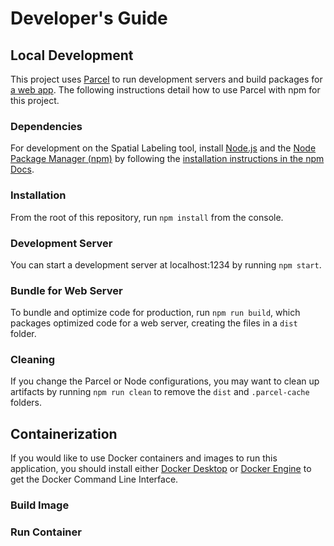 # Developer's Guide

## Local Development
This project uses [Parcel](https://parceljs.org/) to run development servers and build packages for [a web app](https://parceljs.org/getting-started/webapp/). The following instructions detail how to use Parcel with npm for this project.

### Dependencies
For development on the Spatial Labeling tool, install [Node.js](https://nodejs.org/en/) and the [Node Package Manager (npm)](https://docs.npmjs.com/) by following the [installation instructions in the npm Docs](https://docs.npmjs.com/downloading-and-installing-node-js-and-npm).

### Installation
From the root of this repository, run `npm install` from the console.

### Development Server
You can start a development server at localhost:1234 by running `npm start`.

### Bundle for Web Server
To bundle and optimize code for production, run `npm run build`, which packages optimized code for a web server, creating the files in a `dist` folder.

### Cleaning
If you change the Parcel or Node configurations, you may want to clean up artifacts by running `npm run clean` to remove the `dist` and `.parcel-cache` folders.

## Containerization
If you would like to use Docker containers and images to run this application, you should install either [Docker Desktop](https://docs.docker.com/desktop/) or [Docker Engine](https://docs.docker.com/engine/) to get the Docker Command Line Interface.

### Build Image

### Run Container